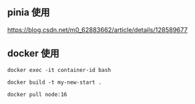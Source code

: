 ## pinia 使用

https://blog.csdn.net/m0_62883662/article/details/128589677


## docker 使用


`docker exec -it container-id bash` 

`docker build -t my-new-start .`

`docker pull node:16`